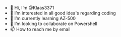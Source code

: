- 👋 Hi, I’m @Klaas3371
- 👀 I’m interested in all good idea's regarding coding
- 🌱 I’m currently learning AZ-500
- 💞️ I’m looking to collaborate on Powershell
- 📫 How to reach me by email

<!---
Klaas3371/Klaas3371 is a ✨ special ✨ repository because its `README.md` (this file) appears on your GitHub profile.
You can click the Preview link to take a look at your changes.
--->
